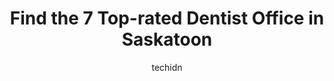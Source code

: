 ---
layout: ampstory
image: https://i0.wp.com/www.auto.or.id/wp-content/uploads/2023/06/saskatoon-dental-group-0-saskatoon-1686324809.jpeg?resize=640,853
author: techidn
featured: false
description: Saskatoon, Saskatchewan, Canada is a haven for Dentist Office enthusiasts, boasting an impressive array of 7 top-notch establishments. Whether youre a seasoned connoisseur or simply curious
title: Find the 7 Top-rated Dentist Office in Saskatoon
cover:
   title: Find the 7 Top-rated Dentist Office in Saskatoon
   subtitle: AUTO.OR.ID
   background: https://www.auto.or.id/wp-content/uploads/2023/06/saskatoon-dental-group-0-saskatoon-1686324809.jpeg

pages: 
 - layout: thirds
   top: <h1>#1 Brighton Dental Centre Saskatoon</h1>
   bottom: "<p>I was sent over to this clinic from Saskatoon Smiles (they were fully booked up.) Each staff member I encountered was courteous, polite, accommodating and professional. T</p>"
   background: https://www.auto.or.id/wp-content/uploads/2023/06/saskatoon-dental-group-1-saskatoon-1686324810.jpeg
   backgroundblur: true
 - layout: thirds
   top: <h1>#2 Preston Dental Centre</h1>
   bottom: "<p>3010 Preston Ave S #100, Saskatoon, SK S7T 0V2, Canada</p>"
   background: https://www.auto.or.id/wp-content/uploads/2023/06/saskatoon-dental-group-2-saskatoon-1686324811.jpeg
   cta:
      link: https://www.auto.or.id/find-the-7-top-rated-dentist-office-in-saskatoon/
      text: Find the 7 Top-rated Dentist Office in Saskatoon
 - layout: thirds
   top: <h1>#3 River Landing Dental</h1>
   bottom: "<p>475 2 Ave S #110, Saskatoon, SK S7K 1P4, Canada</p>"
   background: https://images.unsplash.com/photo-1632275229274-0f1031f6b16b?ixlib=rb-4.0.3&ixid=MnwxMjA3fDB8MHxwaG90by1wYWdlfHx8fGVufDB8fHx8&auto=format&fit=crop&w=640&h=853&q=80
   cta:
      link: https://www.auto.or.id/find-the-7-top-rated-dentist-office-in-saskatoon/
      text: Find the 7 Top-rated Dentist Office in Saskatoon
 - layout: thirds
   top: <h1>#4 Lakewood Dental Clinic Saskatoon</h1>
   bottom: "<p>411A Herold Ct, Saskatoon, SK S7V 0A7, Canada</p>"
   background: https://images.unsplash.com/photo-1594420307681-9abf0349f8e2?ixlib=rb-4.0.3&ixid=MnwxMjA3fDB8MHxwaG90by1wYWdlfHx8fGVufDB8fHx8&auto=format&fit=crop&w=640&h=853&q=80
   cta:
      link: https://www.auto.or.id/find-the-7-top-rated-dentist-office-in-saskatoon/
      text: Find the 7 Top-rated Dentist Office in Saskatoon
 - layout: thirds
   top: <h1>#5 Kenderdine Dental Centre</h1>
   bottom: "<p>1-50 Kenderdine Rd, Saskatoon, SK S7N 3A1, Canada</p>"
   background: https://images.unsplash.com/photo-1567449394863-577a4311b51c?ixlib=rb-4.0.3&ixid=MnwxMjA3fDB8MHxwaG90by1wYWdlfHx8fGVufDB8fHx8&auto=format&fit=crop&w=640&h=853&q=80
   cta:
      link: https://www.auto.or.id/find-the-7-top-rated-dentist-office-in-saskatoon/
      text: Find the 7 Top-rated Dentist Office in Saskatoon
 - layout: thirds
   top: <h1>#6 Saskatoon Dental Group</h1>
   bottom: "<p>411 Confederation Dr #3, Saskatoon, SK S7L 5C3, Canada</p>"
   background: https://images.unsplash.com/photo-1639928848401-41650dc7238e?ixlib=rb-4.0.3&ixid=MnwxMjA3fDB8MHxwaG90by1wYWdlfHx8fGVufDB8fHx8&auto=format&fit=crop&w=640&h=853&q=80
   cta:
      link: https://www.auto.or.id/find-the-7-top-rated-dentist-office-in-saskatoon/
      text: Find the 7 Top-rated Dentist Office in Saskatoon
 - layout: thirds
   top: <h1>#7 Boulevard Dental Centre</h1>
   bottom: "<p>10-401 Ledingham Way, Saskatoon, SK S7V 0C4, Canada</p>"
   background: https://images.unsplash.com/photo-1580654712603-eb43273aff33?ixlib=rb-4.0.3&ixid=MnwxMjA3fDB8MHxwaG90by1wYWdlfHx8fGVufDB8fHx8&auto=format&fit=crop&w=640&h=853&q=80
   cta:
      link: https://www.auto.or.id/find-the-7-top-rated-dentist-office-in-saskatoon/
      text: Find the 7 Top-rated Dentist Office in Saskatoon
 - layout: thirds
   middle: Continue reading...
   background: https://images.unsplash.com/photo-1560361586-8242b1fc06c5?ixlib=rb-4.0.3&ixid=MnwxMjA3fDB8MHxwaG90by1wYWdlfHx8fGVufDB8fHx8&auto=format&fit=crop&w=640&h=853&q=80
   cta:
      link: https://www.auto.or.id/find-the-7-top-rated-dentist-office-in-saskatoon/
      text: Find the 7 Top-rated Dentist Office in Saskatoon

---